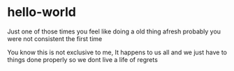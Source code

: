 # hello-world
Just one of those times you feel like doing a old thing afresh probably you were not consistent the first time

You know this is not exclusive to me, It happens to us all and we just have to things done properly so we dont live a life of regrets
